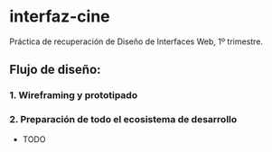 # interfaz-cine
 Práctica de recuperación de Diseño de Interfaces Web, 1º trimestre.

 ## Flujo de diseño:
  ### 1. Wireframing y prototipado
  ### 2. Preparación de todo el ecosistema de desarrollo
   - TODO
